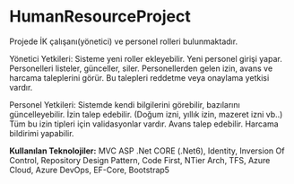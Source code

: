 # HumanResourceProject

Projede İK çalışanı(yönetici) ve personel rolleri bulunmaktadır.

Yönetici Yetkileri: 
Sisteme yeni roller ekleyebilir. 
Yeni personel girişi yapar.
Personelleri listeler, günceller, siler.
Personellerden gelen izin, avans ve harcama taleplerini görür.
Bu talepleri reddetme veya onaylama yetkisi vardır. 

Personel Yetkileri:
Sistemde kendi bilgilerini görebilir, bazılarını güncelleyebilir.
İzin talep edebilir. (Doğum izni, yıllık izin, mazeret izni vb..) Tüm bu izin tipleri için validasyonlar vardır.
Avans talep edebilir.
Harcama bildirimi yapabilir.

<b>Kullanılan Teknolojiler:</b> MVC ASP .Net CORE (.Net6), Identity, Inversion Of Control, 
Repository Design Pattern, Code First, NTier Arch, TFS, Azure Cloud, Azure DevOps,  EF-Core, Bootstrap5
